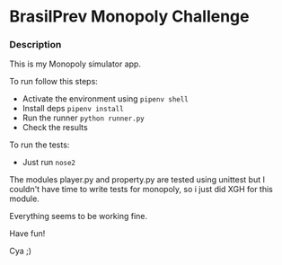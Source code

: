 # BrasilPrev Monopoly Challenge

### Description

This is my Monopoly simulator app.

To run follow this steps:
- Activate the environment using `pipenv shell`
- Install deps `pipenv install`
- Run the runner `python runner.py`
- Check the results

To run the tests:
- Just run `nose2`

The modules player.py and property.py are tested using unittest but I couldn't have time to write tests for monopoly, so i just did XGH for this module.

Everything seems to be working fine.

Have fun!

Cya ;)
